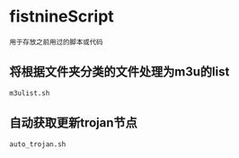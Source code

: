 # fistnineScript
	用于存放之前用过的脚本或代码
## 将根据文件夹分类的文件处理为m3u的list
	m3ulist.sh
## 自动获取更新trojan节点
	auto_trojan.sh
